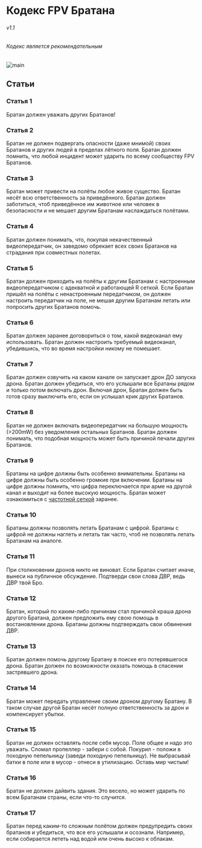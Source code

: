 # Кодекс FPV Братана
###### v1.1
###### Кодекс является рекомендательным

![main](https://github.com/k4m454k/fpv_bro_codex/raw/main/img/main.png)

## Статьи

### Статья 1
Братан должен уважать других Братанов!

### Статья 2
Братан не должен подвергать опасности (даже мнимой) своих Братанов и других людей в пределах лётного поля. Братан должен помнить, что любой инцидент может ударить по всему сообществу FPV Братанов. 

### Статья 3
Братан может привести на полёты любое живое существо. Братан несёт всю ответственность за приведённого. Братан должен заботиться, чтоб приведённое им животное или человек в безопасности и не мешает другим Братанам наслаждаться полётами.

### Статья 4
Братан должен понимать, что, покупая некачественный видеопередатчик, он заведомо обрекает всех своих Братанов на страдания при совместных полетах.

### Статья 5
Братан должен приходить на полёты к другим Братанам с настроенным видеопередатчиком с адекватной и работающей R сеткой. Если Братан пришёл на полёты с ненастроенным передатчиком, он должен настроить передатчик на поле, не мешая другим Братанам летать или попросить других Братанов помочь.

### Статья 6
Братан должен заранее договориться о том, какой видеоканал ему использовать. Братан должен настроить требуемый видеоканал, убедившись, что во время настройки никому не помешает.

### Статья 7
Братан должен озвучить на каком канале он запускает дрон ДО запуска дрона. Братан должен убедиться, что его услышали все Братаны рядом и только потом включать дрон. 
Включая дрон, Братан должен быть готов сразу выключить его, если он услышал крик других Братанов.

### Статья 8
Братан не должен включать видеопередатчик на большую мощность (>200mW) без уведомления остальных Братанов. Братан должен понимать, что подобная мощность может быть причиной печали других Братанов.

### Статья 9
Братаны на цифре должны быть особенно внимательны. 
Братаны на цифре должны быть особенно громкие при включении. 
Братаны на цифре должны помнить, что цифра переключается при арме на другой канал и выходит на более высокую мощность. 
Братан может ознакомиться с [частотной сеткой](https://djifpv.ru/freq/) заранее.

### Статья 10
Братаны должны позволять летать Братанам с цифрой. Братаны с цифрой не должны наглеть и летать так часто, чтоб не позволять летать Братанам на аналоге. 

### Статья 11
При столкновении дронов никто не виноват. Если Братан считает иначе, вынеси на публичное обсуждение. Подтверди свои слова ДВР, ведь ДВР твой Бро.

### Статья 12
Братан, который по каким-либо причинам стал причиной краша дрона другого Братана, должен предложить ему свою помощь в востановлении дрона.
Братаны должны подтверждать свои обвинения ДВР.

### Статья 13
Братан должен помочь другому Братану в поиске его потерявшегося дрона. 
Братан должен по возможности оказать помощь в спасении застрявшего дрона.

### Статья 14
Братан может передать управление своим дроном другому Братану. В таком случае другой Братан несёт полную ответственность за дрон и компенсирует убытки.

### Статья 15
Братан не должен оставлять после себя мусор. Поле общее и надо это уважать. Сломал пропеллер - забери с собой. Покурил - положи в походную пепельницу (заведи походную пепельницу). Не выбрасывай батки в поле или  в мусор - отнеси в утилизацию. Оставь мир чистым!

### Статья 16
Братан не должен дайвить здания. Это весело, но может ударить по всем Братанам страны, если что-то случится. 

### Статья 17
Братан перед каким-то сложным полётом должен предупредить своих братанов и убедиться, что все его услышали и осознали. Например, если собирается лететь над водой или очень высоко к облакам.

<!-- Yandex.Metrika counter -->
<script type="text/javascript" >
   (function(m,e,t,r,i,k,a){m[i]=m[i]||function(){(m[i].a=m[i].a||[]).push(arguments)};
   m[i].l=1*new Date();k=e.createElement(t),a=e.getElementsByTagName(t)[0],k.async=1,k.src=r,a.parentNode.insertBefore(k,a)})
   (window, document, "script", "https://mc.yandex.ru/metrika/tag.js", "ym");

   ym(89129509, "init", {
        clickmap:true,
        trackLinks:true,
        accurateTrackBounce:true
   });
</script>
<noscript><div><img src="https://mc.yandex.ru/watch/89129509" style="position:absolute; left:-9999px;" alt="" /></div></noscript>
<!-- /Yandex.Metrika counter -->
